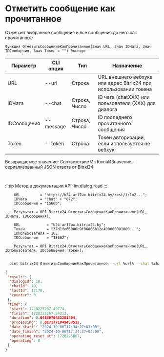 ﻿---
sidebar_position: 6
---

# Отметить сообщение как прочитанное
 Отмечает выбранное сообщение и все сообщения до него как прочитанные



`Функция ОтметитьСообщениеКакПрочитанное(Знач URL, Знач IDЧата, Знач IDСообщения, Знач Токен = "") Экспорт`

  | Параметр | CLI опция | Тип | Назначение |
  |-|-|-|-|
  | URL | --url | Строка | URL внешнего вебхука или адрес Bitrix24 при использовании токена |
  | IDЧата | --chat | Строка, Число | ID чата (chatXXX) или пользователя (XXX) для диалога |
  | IDСообщения | --message | Строка, Число | ID последнего прочитанного сообщения |
  | Токен | --token | Строка | Токен авторизации, если используется не вебхук |

  
  Возвращаемое значение:   Соответствие Из КлючИЗначение - сериализованный JSON ответа от Bitrxi24

<br/>

:::tip
Метод в документации API: [im.dialog.read](https://dev.1c-bitrix.ru/learning/course/?COURSE_ID=93&LESSON_ID=12053)
:::
<br/>


```bsl title="Пример кода"
    URL         = "https://b24-ar17wx.bitrix24.by/rest/1/1o2...";
    IDЧата      = "chat" + "872";
    IDСообщения = "15660";

    Результат = OPI_Bitrix24.ОтметитьСообщениеКакПрочитанное(URL, IDЧата, IDСообщения);

    URL            = "b24-ar17wx.bitrix24.by";
    Токен          = "37d1fe66006e9f06006b12e400000001000...";
    IDПользователя = 10;
    IDСообщения    = "15662";

    Результат = OPI_Bitrix24.ОтметитьСообщениеКакПрочитанное(URL, IDПользователя, IDСообщения, Токен);
```



```sh title="Пример команды CLI"
    
  oint bitrix24 ОтметитьСообщениеКакПрочитанное --url %url% --chat %chat% --message %message% --token %token%

```

```json title="Результат"
{
 "result": {
  "dialogId": 10,
  "chatId": 10,
  "lastId": 17178,
  "counter": 0
 },
 "time": {
  "start": 1728225267.49774,
  "finish": 1728225267.54313,
  "duration": 0.0453970432281494,
  "processing": 0.0171771049499512,
  "date_start": "2024-10-06T17:34:27+03:00",
  "date_finish": "2024-10-06T17:34:27+03:00",
  "operating_reset_at": 1728225867,
  "operating": 0
 }
}
```
